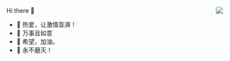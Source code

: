 <!--
**yunlonglei/yunlonglei** is a ✨ _special_ ✨ repository because its `README.md` (this file) appears on your GitHub profile.

Here are some ideas to get you started:

- 🔭 I’m currently working on ...
- 🌱 I’m currently learning ...
- 👯 I’m looking to collaborate on ...
- 🤔 I’m looking for help with ...
- 💬 Ask me about ...
- 📫 How to reach me: ...
- 😄 Pronouns: ...
- ⚡ Fun fact: ...
-->

<img align="right" src="https://github-readme-stats.vercel.app/api?username=yunlonglei&show_icons=true&icon_color=805AD5&text_color=718096&bg_color=ffffff&hide_title=true&count_private=true" /> 
Hi there 👋

- 🔭 热爱，让激情澎湃！
- 🤔 万事且如意
- 🌱 希望，加油。
- 🏀 永不磨灭！


